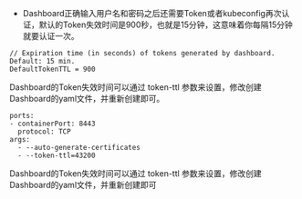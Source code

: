 - Dashboard正确输入用户名和密码之后还需要Token或者kubeconfig再次认证，默认的Token失效时间是900秒，也就是15分钟，这意味着你每隔15分钟就要认证一次。

```
// Expiration time (in seconds) of tokens generated by dashboard. Default: 15 min.
DefaultTokenTTL = 900
```

Dashboard的Token失效时间可以通过 token-ttl 参数来设置，修改创建Dashboard的yaml文件，并重新创建即可。
```
ports:
- containerPort: 8443
  protocol: TCP
args:
  - --auto-generate-certificates
  - --token-ttl=43200
```

Dashboard的Token失效时间可以通过 token-ttl 参数来设置，修改创建Dashboard的yaml文件，并重新创建即可
